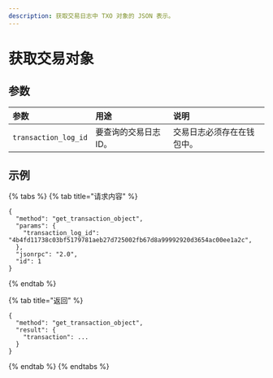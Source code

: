 ```yaml
---
description: 获取交易日志中 TXO 对象的 JSON 表示。
---
```


# 获取交易对象 

## 参数

| 参数 | 用途 | 说明 |
| :--- | :--- | :--- |
| `transaction_log_id` | 要查询的交易日志 ID。 | 交易日志必须存在在钱包中。 |

## 示例

{% tabs %}
{% tab title="请求内容" %}
```text
{
  "method": "get_transaction_object",
  "params": {
    "transaction_log_id": "4b4fd11738c03bf5179781aeb27d725002fb67d8a99992920d3654ac00ee1a2c",
  },
  "jsonrpc": "2.0",
  "id": 1
}
```
{% endtab %}

{% tab title="返回" %}
```text
{
  "method": "get_transaction_object",
  "result": {
    "transaction": ...
  }
}
```
{% endtab %}
{% endtabs %}

